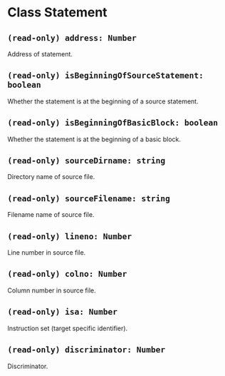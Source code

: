 # Class Statement

## `(read-only) address: Number`

Address of statement.

## `(read-only) isBeginningOfSourceStatement: boolean`

Whether the statement is at the beginning of a source statement.

## `(read-only) isBeginningOfBasicBlock: boolean`

Whether the statement is at the beginning of a basic block.

## `(read-only) sourceDirname: string`

Directory name of source file.

## `(read-only) sourceFilename: string`

Filename name of source file.

## `(read-only) lineno: Number`

Line number in source file.

## `(read-only) colno: Number`

Column number in source file.

## `(read-only) isa: Number`

Instruction set (target specific identifier).

## `(read-only) discriminator: Number`

Discriminator.

